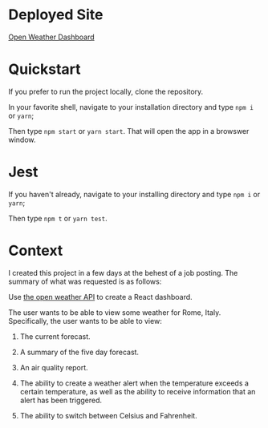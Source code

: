 # Deployed Site

<a href="https://clooker.github.io/open-weather-dashboard/" > Open Weather Dashboard </a>

# Quickstart

If you prefer to run the project locally, clone the repository.

In your favorite shell, navigate to your installation directory and type `npm i` or `yarn`;

Then type `npm start` or `yarn start`. That will open the app in a browswer window.

# Jest

If you haven't already, navigate to your installing directory and type `npm i` or `yarn`;

Then type `npm t` or `yarn test`.

# Context

I created this project in a few days at the behest of a job posting. The summary of what was requested is as follows:

Use <a href="https://openweathermap.org/api" target="_blank">the open weather API</a> to create a React dashboard.

The user wants to be able to view some weather for Rome, Italy. Specifically, the user wants to be able to view:

1. The current forecast.

2. A summary of the five day forecast.

3. An air quality report.

4. The ability to create a weather alert when the temperature exceeds a certain temperature, as well as the ability to receive information that an alert has been triggered.

5. The ability to switch between Celsius and Fahrenheit.

